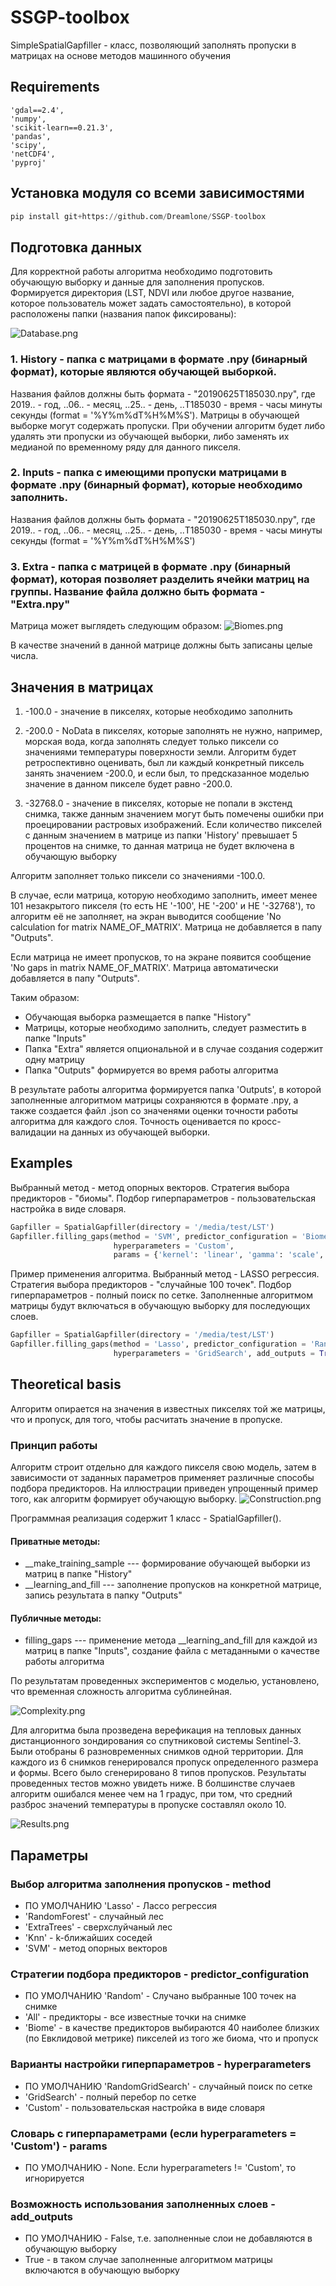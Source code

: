 # SSGP-toolbox

SimpleSpatialGapfiller - класс, позволяющий заполнять пропуски в матрицах на основе методов машинного обучения


## Requirements
    'gdal==2.4',
    'numpy',
    'scikit-learn==0.21.3',
    'pandas',
    'scipy',
    'netCDF4',
    'pyproj' 

## Установка модуля со всеми зависимостями


```python
pip install git+https://github.com/Dreamlone/SSGP-toolbox
```

## Подготовка данных

Для корректной работы алгоритма необходимо подготовить обучающую выборку и данные для заполнения пропусков.
Формируется директория (LST, NDVI или любое другое название, которое пользователь может задать самостоятельно), в которой расположены папки (названия папок фиксированы): 

![Database.png](https://raw.githubusercontent.com/Dreamlone/SSGP-toolbox/master/Supplementary/images/rm_1_Database.png)

### 1. History - папка с матрицами в формате .npy (бинарный формат), которые являются обучающей выборкой.

Названия файлов должны быть формата - "20190625T185030.npy", где 2019.. - год, ..06.. - месяц, ..25.. - день, ..T185030 - время - часы минуты секунды (format = '%Y%m%dT%H%M%S'). Матрицы в обучающей выборке могут содержать пропуски. При обучении алгоритм будет либо удалять эти пропуски из обучающей выборки, либо заменять их медианой по временному ряду для данного пикселя.


### 2. Inputs - папка с имеющими пропуски матрицами в формате .npy (бинарный формат), которые необходимо заполнить.

Названия файлов должны быть формата - "20190625T185030.npy", где 2019.. - год, ..06.. - месяц, ..25.. - день, ..T185030 - время - часы минуты секунды (format = '%Y%m%dT%H%M%S')

### 3. Extra - папка с матрицей в формате .npy (бинарный формат), которая позволяет разделить ячейки матриц на группы. Название файла должно быть формата - "Extra.npy"

Матрица может выглядеть следующим образом:
![Biomes.png](https://raw.githubusercontent.com/Dreamlone/SSGP-toolbox/master/Supplementary/images/rm_2_Biomes.png)

В качестве значений в данной матрице должны быть записаны целые числа.

## Значения в матрицах

1) -100.0 - значение в пикселях, которые необходимо заполнить

2) -200.0 - NoData в пикселях, которые заполнять не нужно, например, морская вода, когда заполнять следует только пиксели со значениями температуры поверхности земли. Алгоритм будет ретроспективно оценивать, был ли каждый конкретный пиксель занять значением -200.0, и если был, то предсказанное моделью значение в данном пикселе будет равно -200.0.

3) -32768.0 - значение в пикселях, которые не попали в экстенд снимка, также данным значением могут быть помечены ошибки при проецировании растровых изображений. Если количество пикселей с данным значением в матрице из папки 'History' превышает 5 процентов на снимке, то данная матрица не будет включена в обучающую выборку

Алгоритм заполняет только пиксели со значениями -100.0.


В случае, если матрица, которую необходимо заполнить, имеет менее 101 незакрытого пикселя (то есть НЕ '-100', НЕ '-200' и НЕ '-32768'), то алгоритм её не заполняет, на экран выводится сообщение 'No calculation for matrix NAME_OF_MATRIX'. Матрица не добавляется в папу "Outputs".


Если матрица не имеет пропусков, то на экране появится сообщение 'No gaps in matrix NAME_OF_MATRIX'. Матрица автоматически добавляется в папу "Outputs".


Таким образом:
- Обучающая выборка размещается в папке "History"
- Матрицы, которые необходимо заполнить, следует разместить в папке "Inputs"
- Папка "Extra" является опциональной и в случае создания содержит одну матрицу
- Папка "Outputs" формируется во время работы алгоритма

В результате работы алгоритма формируется папка 'Outputs', в которой заполненные алгоритмом матрицы сохраняются в формате .npy, а также создается файл .json со значенями оценки точности работы алгоритма для каждого слоя. Точность оценивается по кросс-валидации на данных из обучающей выборки.

## Examples

Выбранный метод - метод опорных векторов. Стратегия выбора предикторов - "биомы". Подбор гиперпараметров - пользовательская настройка в виде словаря. 


```python
Gapfiller = SpatialGapfiller(directory = '/media/test/LST')
Gapfiller.filling_gaps(method = 'SVM', predictor_configuration = 'Biome',
                       hyperparameters = 'Custom', 
                       params = {'kernel': 'linear', 'gamma': 'scale', 'C': 1000, 'epsilon': 1})
```

Пример применения алгоритма. Выбранный метод - LASSO регрессия. Стратегия выбора предикторов - "случайные 100 точек". Подбор гиперпараметров - полный поиск по сетке. Заполненные алгоритмом матрицы будут включаться в обучающую выборку для последующих слоев.


```python
Gapfiller = SpatialGapfiller(directory = '/media/test/LST')
Gapfiller.filling_gaps(method = 'Lasso', predictor_configuration = 'Random',
                       hyperparameters = 'GridSearch', add_outputs = True)
```

## Theoretical basis

Алгоритм опирается на значения в известных пикселях той же матрицы, что и пропуск, для того, чтобы расчитать значение в пропуске.
### Принцип работы

Алгоритм строит отдельно для каждого пикселя свою модель, затем в зависимости от заданных параметров применяет различные способы подбора предикторов. На иллюстрации приведен упрощенный пример того, как алгоритм формирует обучающую выборку.
![Construction.png](https://raw.githubusercontent.com/Dreamlone/SSGP-toolbox/master/Supplementary/images/rm_3_Construction.png)

Программная реализация содержит 1 класс - SpatialGapfiller().
#### Приватные методы:
- __make_training_sample  --- формирование обучающей выборки из матриц в папке "History"
- __learning_and_fill     --- заполнение пропусков на конкретной матрице, запись результата в папку "Outputs"

#### Публичные методы:
- filling_gaps            --- применение метода __learning_and_fill для каждой из матриц в папке "Inputs", создание файла с метаданными о качестве работы алгоритма

По результатам проведенных экспериментов с моделью, установлено, что временная сложность алгоритма сублинейная.

![Complexity.png](https://raw.githubusercontent.com/Dreamlone/SSGP-toolbox/master/Supplementary/images/rm_4_Complexity.png)

Для алгоритма была прозведена верефикация на тепловых данных дистанционного зондирования со спутниковой системы Sentinel-3. Были отобраны 6 разновременных снимков одной территории. Для каждого из 6 снимков генерировался пропуск определенного размера и формы. Всего было сгенерировано 8 типов пропусков. Результаты проведенных тестов можно увидеть ниже. В болшинстве случаев алгоритм ошибался менее чем на 1 градус, при том, что средний разброс значений температуры в пропуске составлял около 10.

![Results.png](https://raw.githubusercontent.com/Dreamlone/SSGP-toolbox/master/Supplementary/images/rm_5_Results.png)

## Параметры


### Выбор алгоритма заполнения пропусков - method
- ПО УМОЛЧАНИЮ 'Lasso' - Лассо регрессия 
- 'RandomForest' - случайный лес
- 'ExtraTrees' - сверхслуйчаный лес
- 'Knn' - k-ближайших соседей
- 'SVM' - метод опорных векторов

### Стратегии подбора предикторов - predictor_configuration
- ПО УМОЛЧАНИЮ 'Random' - Случано выбранные 100 точек на снимке
- 'All' - предикторы - все известные точки на снимке
- 'Biome' - в качестве предикторов выбираются 40 наиболее близких (по Евклидовой метрике) пикселей из того же биома, что и пропуск

### Варианты настройки гиперпараметров - hyperparameters
- ПО УМОЛЧАНИЮ 'RandomGridSearch' - случайный поиск по сетке 
- 'GridSearch' - полный перебор по сетке
- 'Custom' - пользовательская настройка в виде словаря

### Словарь с гиперпараметрами (если hyperparameters = 'Custom') - params
- ПО УМОЛЧАНИЮ - None. Если hyperparameters != 'Custom', то игнорируется

### Возможность использования заполненных слоев - add_outputs
- ПО УМОЛЧАНИЮ - False, т.е. заполненные слои не добавляются в обучающую выборку
- True - в таком случае заполненные алгоритмом матрицы включаются в обучающую выборку


